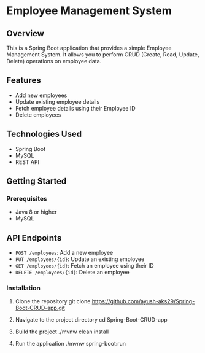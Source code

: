 # Employee Management System

## Overview
This is a Spring Boot application that provides a simple Employee Management System. It allows you to perform CRUD (Create, Read, Update, Delete) operations on employee data.

## Features
- Add new employees
- Update existing employee details
- Fetch employee details using their Employee ID
- Delete employees

## Technologies Used
- Spring Boot
- MySQL
- REST API

## Getting Started

### Prerequisites
- Java 8 or higher
- MySQL


## API Endpoints
- `POST /employees`: Add a new employee
- `PUT /employees/{id}`: Update an existing employee
- `GET /employees/{id}`: Fetch an employee using their ID
- `DELETE /employees/{id}`: Delete an employee


### Installation
1. Clone the repository
  git clone https://github.com/ayush-aks29/Spring-Boot-CRUD-app.git

3. Navigate to the project directory
  cd Spring-Boot-CRUD-app

5. Build the project
./mvnw clean install

7. Run the application
./mvnw spring-boot:run

